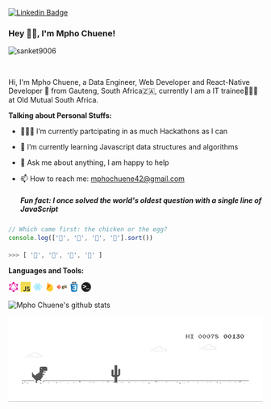 [![Linkedin Badge](https://img.shields.io/badge/-Mpho_Chuene-blue?style=flat-square&logo=Linkedin&logoColor=white&link=https://www.linkedin.com/in/mpho-chuene-b1a919216/)](https://www.linkedin.com/in/mpho-chuene-b1a919216/) 

### Hey 👋🏽, I'm Mpho Chuene!   
<p align="left"> <img src="https://komarev.com/ghpvc/?username=sanket9006" alt="sanket9006" /> </p> 


<br/>

Hi, I'm Mpho Chuene, a Data Engineer, Web Developer and React-Native Developer 🚀 from Gauteng, South Africa🇿🇦, currently I am a IT trainee👨🏽‍💻 at Old Mutual South Africa.


**Talking about Personal Stuffs:**

- 👨🏽‍💻 I’m currently partcipating in as much Hackathons as I can
- 🌱 I’m currently learning Javascript data structures and algorithms
- 💬 Ask me about anything, I am happy to help
- 📫 How to reach me: mphochuene42@gmail.com

  ##### Fun fact: I once solved the world's oldest question with a single line of JavaScript
<!-- wi*quL3fcV -->

```javascript
// Which came first: the chicken or the egg?
console.log(['🥚', '🐣', '🐥', '🐔'].sort())

>>> [ '🐔', '🐣', '🐥', '🥚' ]
```


**Languages and Tools:**   

<code><img height="20" src="https://raw.githubusercontent.com/github/explore/5c058a388828bb5fde0bcafd4bc867b5bb3f26f3/topics/graphql/graphql.png"></code>
<code><img height="20" src="https://raw.githubusercontent.com/github/explore/80688e429a7d4ef2fca1e82350fe8e3517d3494d/topics/javascript/javascript.png"></code>
<code><img height="20" src="https://raw.githubusercontent.com/github/explore/80688e429a7d4ef2fca1e82350fe8e3517d3494d/topics/react/react.png"></code>
<code><img height="20" src="https://raw.githubusercontent.com/github/explore/80688e429a7d4ef2fca1e82350fe8e3517d3494d/topics/firebase/firebase.png"></code>
<code><img height="20" src="https://raw.githubusercontent.com/github/explore/80688e429a7d4ef2fca1e82350fe8e3517d3494d/topics/git/git.png"></code>
<code><img height="20" src="https://raw.githubusercontent.com/github/explore/80688e429a7d4ef2fca1e82350fe8e3517d3494d/topics/css/css.png"></code>
<code><img height="20" src="https://raw.githubusercontent.com/github/explore/80688e429a7d4ef2fca1e82350fe8e3517d3494d/topics/terminal/terminal.png"></code>



![Mpho Chuene's github stats](https://github-readme-stats.vercel.app/api?username=mphoChuene&show_icons=true&theme=radical)

![Dino](https://raw.githubusercontent.com/sanket9006/sanket9006/master/dino.gif)




